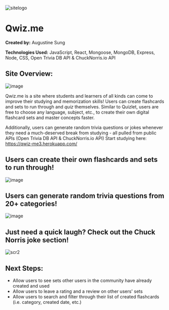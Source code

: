 ![sitelogo](https://user-images.githubusercontent.com/119904805/225250185-20af616a-7aaf-452b-80dc-80b0a37b62e2.JPG)

# Qwiz.me

**Created by:** Augustine Sung

**Technologies Used:** JavaScript, React, Mongoose, MongoDB, Express, Node, CSS, Open Trivia DB API & ChuckNorris.io API

## Site Overview:
![image](https://github.com/aysung8191/qwiz-me2/assets/119904805/d6f892bb-b8de-4092-bb94-90852ddb9e4c)

Qwiz.me is a site where students and learners of all kinds can come to improve their studying and memorization skills! Users can create flashcards and sets to run through and *quiz* themselves. Similar to Quizlet, users are free to choose any language, subject, etc., to create their own digital flashcard sets and master concepts faster.

Additionally, users can generate random trivia questions or jokes whenever they need a much-deserved break from studying - all pulled from public APIs (Open Trivia DB API & ChuckNorris.io API) Start studying here: https://qwiz-me3.herokuapp.com/

## Users can create their own flashcards and sets to run through!
![image](https://user-images.githubusercontent.com/119904805/225217625-af7054af-99b7-423f-b237-53f88e5a3f4e.png)

## Users can generate random trivia questions from 20+ categories!
![image](https://user-images.githubusercontent.com/119904805/225218030-d5df9fe4-97d8-4bce-b0ce-b61461e18782.png)

## Just need a quick laugh? Check out the Chuck Norris joke section!
![scr2](https://user-images.githubusercontent.com/119904805/225218178-c123fbc3-efd0-48fc-88a9-00cf73afea11.JPG)

## Next Steps:
* Allow users to see sets other users in the community have already created and used
* Allow users to leave a rating and a review on other users' sets 
* Allow users to search and filter through their list of created flashcards (i.e. category, created date, etc.)
